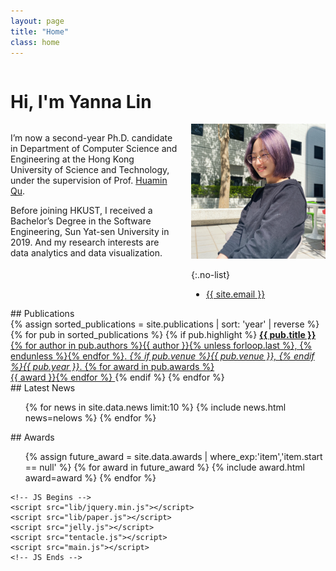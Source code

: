 ```yaml
---
layout: page
title: "Home"
class: home
---
```

<body style=""><path>
    <canvas id="canvas" resize="" width="100%" height="100%" style="position: fixed; top: 0; opacity: 0.1; z-index:-10"></canvas>



<div class="columns" markdown="1">

# Hi, I'm Yanna Lin

</div>

<div class="columns" markdown="1">

<div class="intro" markdown="1">

I’m now a second-year Ph.D. candidate in Department of Computer Science and Engineering at the Hong Kong University of Science and Technology, under the supervision of Prof. [Huamin Qu](http://www.huamin.org). 

Before joining HKUST, I received a Bachelor’s Degree in the Software Engineering, Sun Yat-sen University in 2019. And my research interests are data analytics and data visualization.

</div>

<div class="me" markdown="1">
<picture>
  <source srcset='/images/lala.jpg' type='image/webp' />
  <img
    src='/images/lala.jpg'
    alt='Yanna Lin'>
</picture>

{:.no-list}
* <a href="mailto:{{ site.email }}">{{ site.email }}</a>
<!-- * NSH 2602B -->
</div>

</div>
<!-- 
During my first year at UW, I received support from the [Fulbright program](https://en.wikipedia.org/wiki/Fulbright_Program). In 2013, I received my B.S. from [Hasso Plattner Institute](https://hpi.de/). I am a scholar of the [German National Academic Foundation](http://www.studienstiftung.de/). I have worked with the [Open Knowledge Foundation](http://www.okfn.org), [Google Research](https://ai.google/research/), and [Microsoft Research](https://www.microsoft.com/en-us/research/group/vibe/). Details are in my [CV]({{ "/cv/" | relative_url }}). -->

<!-- ## Featured Projects

<div class="featured-projects">
  {% assign sorted_projects = site.data.projects | sort: 'highlight' %}
  {% for project in sorted_projects %}
    {% if project.highlight %}
      {% include project.html project=project %}
    {% endif %}
  {% endfor %}
</div>
<a href="{{ "/projects/" | relative_url }}" class="button">
  <i class="fas fa-chevron-circle-right"></i>
  Show More Projects
</a> -->

<!-- ## Featured Publications -->

<div class="columns" markdown="1">
## Publications 
</div>

<div class="featured-publications">
  {% assign sorted_publications = site.publications | sort: 'year' | reverse %}
  {% for pub in sorted_publications %}
    {% if pub.highlight %}
      <a href="{{ pub.pdf }}" class="publication">
        <strong>{{ pub.title }}</strong> <br/>
        <span class="authors">{% for author in pub.authors %}{{ author }}{% unless forloop.last %}, {% endunless %}{% endfor %}</span>.
        <i>{% if pub.venue %}{{ pub.venue }}, {% endif %}{{ pub.year }}</i>.
        {% for award in pub.awards %}<br/><span class="award"><i class="fas fa-{% if award == "Best Paper Award" %}trophy{% else %}award{% endif %}" aria-hidden="true"></i> {{ award }}</span>{% endfor %}
      </a>
    {% endif %}
  {% endfor %}
</div>

<!-- <a href="{{ "/publications/" | relative_url }}" class="button">
  <i class="fas fa-chevron-circle-right"></i>
  Show All Publications
</a> -->

<div class="news-travel" markdown="1">

<div class="news" markdown="1">
## Latest News

<ul class="scroll-bar">
{% for news in site.data.news limit:10 %}
  {% include news.html news=nelows %}
{% endfor %}
</ul>

</div>

<div class="award" markdown="1">
## Awards

  <ul class="scroll-bar">
    {% assign future_award = site.data.awards | where_exp:'item','item.start == null' %}
    {% for award in future_award %}
      {% include award.html award=award %}
    {% endfor %}
  </ul>

</div>

</div>


    <!-- JS Begins -->
    <script src="lib/jquery.min.js"></script>
    <script src="lib/paper.js"></script>
    <script src="jelly.js"></script>
    <script src="tentacle.js"></script>
    <script src="main.js"></script>
    <!-- JS Ends -->
  </path>

</body>
